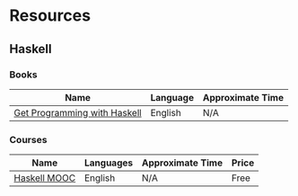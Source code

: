# Resources

## Haskell

### Books

| Name                                   | Language | Approximate Time |
| -------------------------------------- | -------- | ---------------- |
| [Get Programming with Haskell][b-kurt] | English  | N/A              |

### Courses

| Name                    | Languages | Approximate Time | Price |
| ----------------------- | --------- | ---------------- | ----- |
| [Haskell MOOC][c-hmooc] | English   | N/A              | Free  |

[b-kurt]: https://www.manning.com/books/get-programming-with-haskell
[c-hmooc]: https://haskell.mooc.fi/
